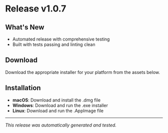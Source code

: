 # Release v1.0.7

## What's New
- Automated release with comprehensive testing
- Built with tests passing and linting clean

## Download
Download the appropriate installer for your platform from the assets below.

## Installation
- **macOS**: Download and install the .dmg file
- **Windows**: Download and run the .exe installer
- **Linux**: Download and run the .AppImage file

---
*This release was automatically generated and tested.*